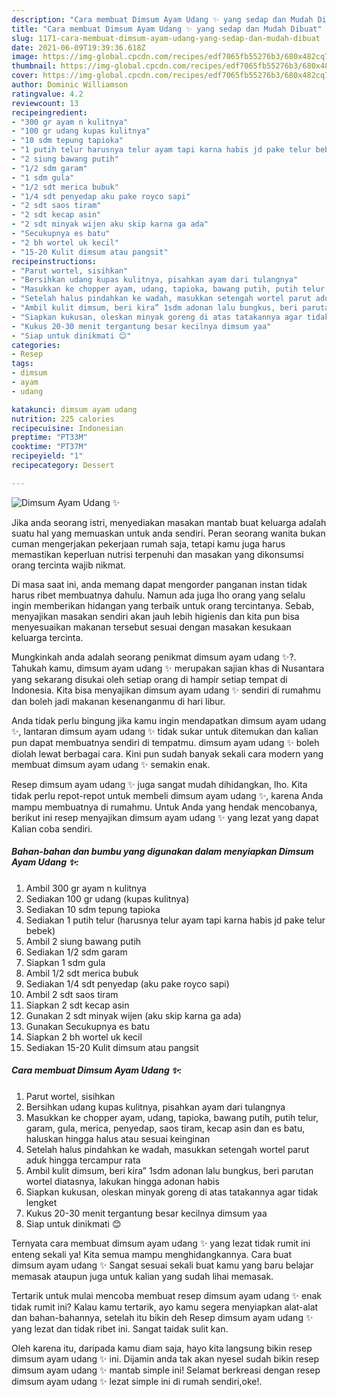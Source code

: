```yaml
---
description: "Cara membuat Dimsum Ayam Udang ✨ yang sedap dan Mudah Dibuat"
title: "Cara membuat Dimsum Ayam Udang ✨ yang sedap dan Mudah Dibuat"
slug: 1171-cara-membuat-dimsum-ayam-udang-yang-sedap-dan-mudah-dibuat
date: 2021-06-09T19:39:36.618Z
image: https://img-global.cpcdn.com/recipes/edf7065fb55276b3/680x482cq70/dimsum-ayam-udang-✨-foto-resep-utama.jpg
thumbnail: https://img-global.cpcdn.com/recipes/edf7065fb55276b3/680x482cq70/dimsum-ayam-udang-✨-foto-resep-utama.jpg
cover: https://img-global.cpcdn.com/recipes/edf7065fb55276b3/680x482cq70/dimsum-ayam-udang-✨-foto-resep-utama.jpg
author: Dominic Williamson
ratingvalue: 4.2
reviewcount: 13
recipeingredient:
- "300 gr ayam n kulitnya"
- "100 gr udang kupas kulitnya"
- "10 sdm tepung tapioka"
- "1 putih telur harusnya telur ayam tapi karna habis jd pake telur bebek"
- "2 siung bawang putih"
- "1/2 sdm garam"
- "1 sdm gula"
- "1/2 sdt merica bubuk"
- "1/4 sdt penyedap aku pake royco sapi"
- "2 sdt saos tiram"
- "2 sdt kecap asin"
- "2 sdt minyak wijen aku skip karna ga ada"
- "Secukupnya es batu"
- "2 bh wortel uk kecil"
- "15-20 Kulit dimsum atau pangsit"
recipeinstructions:
- "Parut wortel, sisihkan"
- "Bersihkan udang kupas kulitnya, pisahkan ayam dari tulangnya"
- "Masukkan ke chopper ayam, udang, tapioka, bawang putih, putih telur, garam, gula, merica, penyedap, saos tiram, kecap asin dan es batu, haluskan hingga halus atau sesuai keinginan"
- "Setelah halus pindahkan ke wadah, masukkan setengah wortel parut aduk hingga tercampur rata"
- "Ambil kulit dimsum, beri kira” 1sdm adonan lalu bungkus, beri parutan wortel diatasnya, lakukan hingga adonan habis"
- "Siapkan kukusan, oleskan minyak goreng di atas tatakannya agar tidak lengket"
- "Kukus 20-30 menit tergantung besar kecilnya dimsum yaa"
- "Siap untuk dinikmati 😊"
categories:
- Resep
tags:
- dimsum
- ayam
- udang

katakunci: dimsum ayam udang 
nutrition: 225 calories
recipecuisine: Indonesian
preptime: "PT33M"
cooktime: "PT37M"
recipeyield: "1"
recipecategory: Dessert

---
```



![Dimsum Ayam Udang ✨](https://img-global.cpcdn.com/recipes/edf7065fb55276b3/680x482cq70/dimsum-ayam-udang-✨-foto-resep-utama.jpg)

Jika anda seorang istri, menyediakan masakan mantab buat keluarga adalah suatu hal yang memuaskan untuk anda sendiri. Peran seorang  wanita bukan cuman mengerjakan pekerjaan rumah saja, tetapi kamu juga harus memastikan keperluan nutrisi terpenuhi dan masakan yang dikonsumsi orang tercinta wajib nikmat.

Di masa  saat ini, anda memang dapat mengorder panganan instan tidak harus ribet membuatnya dahulu. Namun ada juga lho orang yang selalu ingin memberikan hidangan yang terbaik untuk orang tercintanya. Sebab, menyajikan masakan sendiri akan jauh lebih higienis dan kita pun bisa menyesuaikan makanan tersebut sesuai dengan masakan kesukaan keluarga tercinta. 



Mungkinkah anda adalah seorang penikmat dimsum ayam udang ✨?. Tahukah kamu, dimsum ayam udang ✨ merupakan sajian khas di Nusantara yang sekarang disukai oleh setiap orang di hampir setiap tempat di Indonesia. Kita bisa menyajikan dimsum ayam udang ✨ sendiri di rumahmu dan boleh jadi makanan kesenanganmu di hari libur.

Anda tidak perlu bingung jika kamu ingin mendapatkan dimsum ayam udang ✨, lantaran dimsum ayam udang ✨ tidak sukar untuk ditemukan dan kalian pun dapat membuatnya sendiri di tempatmu. dimsum ayam udang ✨ boleh diolah lewat berbagai cara. Kini pun sudah banyak sekali cara modern yang membuat dimsum ayam udang ✨ semakin enak.

Resep dimsum ayam udang ✨ juga sangat mudah dihidangkan, lho. Kita tidak perlu repot-repot untuk membeli dimsum ayam udang ✨, karena Anda mampu membuatnya di rumahmu. Untuk Anda yang hendak mencobanya, berikut ini resep menyajikan dimsum ayam udang ✨ yang lezat yang dapat Kalian coba sendiri.

<!--inarticleads1-->

##### Bahan-bahan dan bumbu yang digunakan dalam menyiapkan Dimsum Ayam Udang ✨:

1. Ambil 300 gr ayam n kulitnya
1. Sediakan 100 gr udang (kupas kulitnya)
1. Sediakan 10 sdm tepung tapioka
1. Sediakan 1 putih telur (harusnya telur ayam tapi karna habis jd pake telur bebek)
1. Ambil 2 siung bawang putih
1. Sediakan 1/2 sdm garam
1. Siapkan 1 sdm gula
1. Ambil 1/2 sdt merica bubuk
1. Sediakan 1/4 sdt penyedap (aku pake royco sapi)
1. Ambil 2 sdt saos tiram
1. Siapkan 2 sdt kecap asin
1. Gunakan 2 sdt minyak wijen (aku skip karna ga ada)
1. Gunakan Secukupnya es batu
1. Siapkan 2 bh wortel uk kecil
1. Sediakan 15-20 Kulit dimsum atau pangsit




<!--inarticleads2-->

##### Cara membuat Dimsum Ayam Udang ✨:

1. Parut wortel, sisihkan
1. Bersihkan udang kupas kulitnya, pisahkan ayam dari tulangnya
1. Masukkan ke chopper ayam, udang, tapioka, bawang putih, putih telur, garam, gula, merica, penyedap, saos tiram, kecap asin dan es batu, haluskan hingga halus atau sesuai keinginan
1. Setelah halus pindahkan ke wadah, masukkan setengah wortel parut aduk hingga tercampur rata
1. Ambil kulit dimsum, beri kira” 1sdm adonan lalu bungkus, beri parutan wortel diatasnya, lakukan hingga adonan habis
1. Siapkan kukusan, oleskan minyak goreng di atas tatakannya agar tidak lengket
1. Kukus 20-30 menit tergantung besar kecilnya dimsum yaa
1. Siap untuk dinikmati 😊




Ternyata cara membuat dimsum ayam udang ✨ yang lezat tidak rumit ini enteng sekali ya! Kita semua mampu menghidangkannya. Cara buat dimsum ayam udang ✨ Sangat sesuai sekali buat kamu yang baru belajar memasak ataupun juga untuk kalian yang sudah lihai memasak.

Tertarik untuk mulai mencoba membuat resep dimsum ayam udang ✨ enak tidak rumit ini? Kalau kamu tertarik, ayo kamu segera menyiapkan alat-alat dan bahan-bahannya, setelah itu bikin deh Resep dimsum ayam udang ✨ yang lezat dan tidak ribet ini. Sangat taidak sulit kan. 

Oleh karena itu, daripada kamu diam saja, hayo kita langsung bikin resep dimsum ayam udang ✨ ini. Dijamin anda tak akan nyesel sudah bikin resep dimsum ayam udang ✨ mantab simple ini! Selamat berkreasi dengan resep dimsum ayam udang ✨ lezat simple ini di rumah sendiri,oke!.

